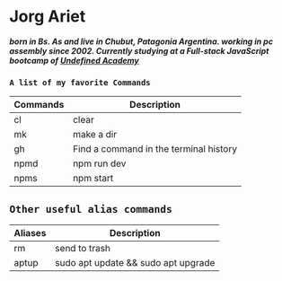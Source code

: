 # Jorg Ariet
***born in Bs. As and live in Chubut, Patagonia Argentina.
working in pc assembly since 2002.
Currently studying at a Full-stack JavaScript bootcamp of [Undefined Academy](https://undefined.academy/)***

### ``A list of my favorite Commands``

| Commands| Description|
|--- |---|
|       cl                 | clear             |
|mk| make a dir|
|gh|Find a command in the terminal history|
 |npmd|npm run dev|
 |npms|npm start|
 ## ``Other useful alias commands``
 |Aliases | Description|
 |---|---|
 |rm|send to trash|
 |aptup|sudo apt update && sudo apt upgrade|
